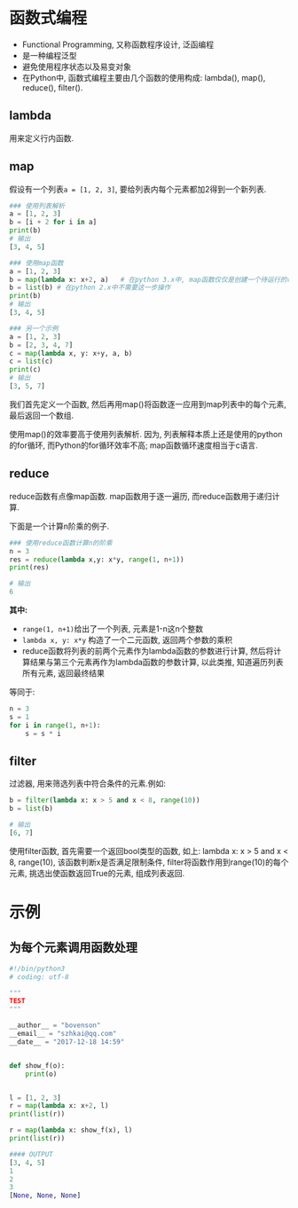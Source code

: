 # 函数式编程

- Functional Programming, 又称函数程序设计, 泛函编程
- 是一种编程泛型
- 避免使用程序状态以及易变对象
- 在Python中, 函数式编程主要由几个函数的使用构成: lambda(), map(), reduce(), filter().

## lambda

用来定义行内函数.

## map

假设有一个列表`a = [1, 2, 3]`, 要给列表内每个元素都加2得到一个新列表.

```python
### 使用列表解析
a = [1, 2, 3]
b = [i + 2 for i in a]
print(b)
# 输出
[3, 4, 5]

### 使用map函数
a = [1, 2, 3]
b = map(lambda x: x+2, a)	# 在python 3.x中, map函数仅仅是创建一个待运行的命令容器, 只有其他函数调用它时才会返回结果; 在python 2.x中直接返回结果
b = list(b)	# 在python 2.x中不需要这一步操作
print(b)
# 输出
[3, 4, 5]

### 另一个示例
a = [1, 2, 3]
b = [2, 3, 4, 7]
c = map(lambda x, y: x+y, a, b)
c = list(c)
print(c)
# 输出
[3, 5, 7]
```

我们首先定义一个函数, 然后再用map()将函数逐一应用到map列表中的每个元素, 最后返回一个数组.

使用map()的效率要高于使用列表解析. 因为, 列表解释本质上还是使用的python的for循环, 而Python的for循环效率不高; map函数循环速度相当于c语言.

## reduce

reduce函数有点像map函数. map函数用于逐一遍历, 而reduce函数用于递归计算.

下面是一个计算n阶乘的例子.

```python
### 使用reduce函数计算n的阶乘
n = 3
res = reduce(lambda x,y: x*y, range(1, n+1))
print(res)

# 输出
6
```

**其中:**

- `range(1, n+1)`给出了一个列表, 元素是1-n这n个整数
- `lambda x, y: x*y` 构造了一个二元函数, 返回两个参数的乘积
- reduce函数将列表的前两个元素作为lambda函数的参数进行计算, 然后将计算结果与第三个元素再作为lambda函数的参数计算, 以此类推, 知道遍历列表所有元素, 返回最终结果

等同于:

```python
n = 3
s = 1
for i in range(1, n+1):
    s = s * i
```

## filter

过滤器, 用来筛选列表中符合条件的元素.例如:

```python
b = filter(lambda x: x > 5 and x < 8, range(10))
b = list(b)

# 输出
[6, 7]
```

使用filter函数, 首先需要一个返回bool类型的函数, 如上: lambda x: x > 5 and x < 8, range(10), 该函数判断x是否满足限制条件, filter将函数作用到range(10)的每个元素, 挑选出使函数返回True的元素, 组成列表返回.

# 示例

## 为每个元素调用函数处理

```python
#!/bin/python3
# coding: utf-8

"""
TEST
"""

__author__ = "bovenson"
__email__ = "szhkai@qq.com"
__date__ = "2017-12-18 14:59"


def show_f(o):
    print(o)


l = [1, 2, 3]
r = map(lambda x: x+2, l)
print(list(r))

r = map(lambda x: show_f(x), l)
print(list(r))

#### OUTPUT
[3, 4, 5]
1
2
3
[None, None, None]
```


